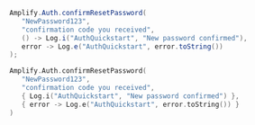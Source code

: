 <amplify-block-switcher> <amplify-block name="Java">

```java
Amplify.Auth.confirmResetPassword(
   "NewPassword123",
   "confirmation code you received",
   () -> Log.i("AuthQuickstart", "New password confirmed"),
   error -> Log.e("AuthQuickstart", error.toString())
);
```

 </amplify-block> <amplify-block name="Kotlin">

```kotlin
Amplify.Auth.confirmResetPassword(
   "NewPassword123",
   "confirmation code you received",
   { Log.i("AuthQuickstart", "New password confirmed") },
   { error -> Log.e("AuthQuickstart", error.toString()) }
)
```
 </amplify-block> </amplify-block-switcher>